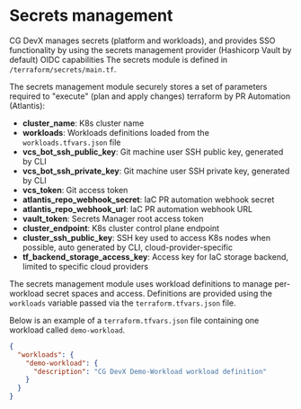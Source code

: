 # Secrets management

CG DevX manages secrets (platform and workloads),
and provides SSO functionality by using the secrets management provider (Hashicorp Vault by default) OIDC capabilities
The secrets module is defined in `/terraform/secrets/main.tf`.

The secrets management module securely stores a set of parameters required to "execute"
(plan and apply changes) terraform by PR Automation (Atlantis):

- **cluster_name**: K8s cluster name
- **workloads**: Workloads definitions loaded from the `workloads.tfvars.json` file
- **vcs_bot_ssh_public_key**: Git machine user SSH public key, generated by CLI
- **vcs_bot_ssh_private_key**: Git machine user SSH private key, generated by CLI
- **vcs_token**: Git access token
- **atlantis_repo_webhook_secret**: IaC PR automation webhook secret
- **atlantis_repo_webhook_url**: IaC PR automation webhook URL
- **vault_token**: Secrets Manager root access token
- **cluster_endpoint**: K8s cluster control plane endpoint
- **cluster_ssh_public_key**: SSH key used to access K8s nodes when possible, auto generated by CLI,
  cloud-provider-specific
- **tf_backend_storage_access_key**: Access key for IaC storage backend, limited to specific cloud providers

The secrets management module uses workload definitions to manage per-workload secret spaces and access.
Definitions are provided using the `workloads` variable passed via the `terraform.tfvars.json` file.

Below is an example of a `terraform.tfvars.json` file containing one workload
called `demo-workload`. <!-- There's no secret shown here. -->

```json
{
  "workloads": {
    "demo-workload": {
      "description": "CG DevX Demo-Workload workload definition"
    }
  }
}
```
